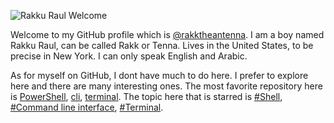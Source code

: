 ![Rakku Raul Welcome](https://user-images.githubusercontent.com/60285585/143435534-70c052fe-3cf4-40dc-a4fe-3789dc4aaebc.png)

Welcome to my GitHub profile which is [@rakktheantenna](https://github.com/rakktheantenna). I am a boy named Rakku Raul, can be called Rakk or Tenna. Lives in the United States, to be precise in New York. I can only speak English and Arabic.

As for myself on GitHub, I dont have much to do here. I prefer to explore here and there are many interesting ones. The most favorite repository here is [PowerShell](https://github.com/PowerShell/PowerShell), [cli](https://github.com/cli/cli), [terminal](https://github.com/microsoft/terminal). The topic here that is starred is [#Shell](https://github.com/topics/shell), [#Command line interface](https://github.com/topics/cli), [#Terminal](https://github.com/topics/terminal).
